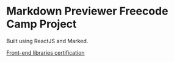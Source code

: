 # Markdown Previewer Freecode Camp Project

Built using ReactJS and Marked.

[Front-end libraries certification](https://www.freecodecamp.org/learn/front-end-development-libraries/front-end-development-libraries-projects/build-a-markdown-previewer)
